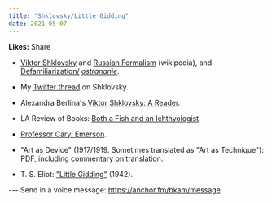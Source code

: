 ```yaml
---
title: "Shklovsky/Little Gidding"
date: 2021-05-07
---
```


**Likes:** Share

  * [Viktor Shklovsky](https://en.wikipedia.org/wiki/Viktor_Shklovsky) and [Russian Formalism](https://en.wikipedia.org/wiki/Russian_formalism) (wikipedia), and [Defamiliarization/](https://en.wikipedia.org/wiki/Defamiliarization) _[ostrananie](https://en.wikipedia.org/wiki/Defamiliarization)_.

  * My [Twitter thread](https://twitter.com/bryankam/status/1385143914458460161) on Shklovsky.

  * Alexandra Berlina's [Viktor Shklovsky: A Reader](https://amzn.to/33oUyhm).

  * LA Review of Books: [Both a Fish and an Ichthyologist](https://lareviewofbooks.org/article/fish-ichthyologist-viktor-shklovskys-diverse-achievement/).

  * [Professor Caryl Emerson](https://dof.princeton.edu/about/clerk-faculty/emeritus/caryl-emerson).

  * "Art as Device" (1917/1919. Sometimes translated as "Art as Technique"): [PDF, including commentary on translation](https://warwick.ac.uk/fac/arts/english/currentstudents/undergraduate/modules/fulllist/first/en122/lecturelist2017-18/art_as_device_2015.pdf).

  * T. S. Eliot: ["Little Gidding"](http://www.davidgorman.com/4quartets/4-gidding.htm) (1942).




\--- Send in a voice message: https://anchor.fm/bkam/message
